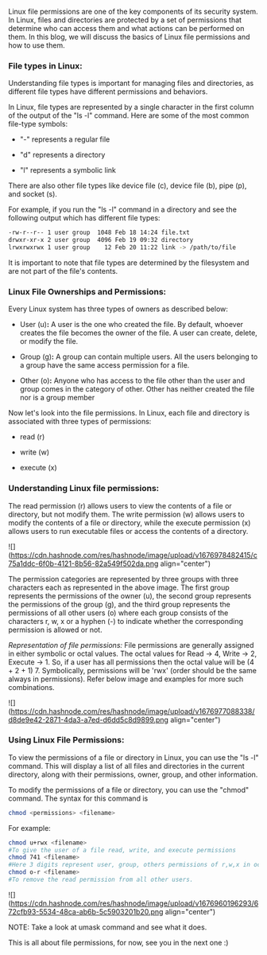 Linux file permissions are one of the key components of its security system. In Linux, files and directories are protected by a set of permissions that determine who can access them and what actions can be performed on them. In this blog, we will discuss the basics of Linux file permissions and how to use them.

### File types in Linux:

Understanding file types is important for managing files and directories, as different file types have different permissions and behaviors.

In Linux, file types are represented by a single character in the first column of the output of the "ls -l" command. Here are some of the most common file-type symbols:

* "-" represents a regular file
    
* "d" represents a directory
    
* "l" represents a symbolic link
    

There are also other file types like device file (c), device file (b), pipe (p), and socket (s).

For example, if you run the "ls -l" command in a directory and see the following output which has different file types:

```bash
-rw-r--r-- 1 user group  1048 Feb 18 14:24 file.txt
drwxr-xr-x 2 user group  4096 Feb 19 09:32 directory
lrwxrwxrwx 1 user group    12 Feb 20 11:22 link -> /path/to/file
```

It is important to note that file types are determined by the filesystem and are not part of the file's contents.

### Linux File Ownerships and Permissions:

Every Linux system has three types of owners as described below:

* User (u)**:** A user is the one who created the file. By default, whoever creates the file becomes the owner of the file. A user can create, delete, or modify the file.
    
* Group (g)**:** A group can contain multiple users. All the users belonging to a group have the same access permission for a file.
    
* Other (o)**:** Anyone who has access to the file other than the user and group comes in the category of other. Other has neither created the file nor is a group member
    

Now let's look into the file permissions. In Linux, each file and directory is associated with three types of permissions:

* read (r)
    
* write (w)
    
* execute (x)
    

### Understanding Linux file permissions:

The read permission (r) allows users to view the contents of a file or directory, but not modify them. The write permission (w) allows users to modify the contents of a file or directory, while the execute permission (x) allows users to run executable files or access the contents of a directory.

![](https://cdn.hashnode.com/res/hashnode/image/upload/v1676978482415/c75a1ddc-6f0b-4121-8b56-82a549f502da.png align="center")

The permission categories are represented by three groups with three characters each as represented in the above image. The first group represents the permissions of the owner (u), the second group represents the permissions of the group (g), and the third group represents the permissions of all other users (o) where each group consists of the characters r, w, x or a hyphen (-) to indicate whether the corresponding permission is allowed or not.

*Representation of file permissions:* File permissions are generally assigned in either symbolic or octal values. The octal values for Read -&gt; 4, Write -&gt; 2, Execute -&gt; 1. So, if a user has all permissions then the octal value will be (4 + 2 + 1) 7. Symbolically, permissions will be 'rwx' (order should be the same always in permissions). Refer below image and examples for more such combinations.

![](https://cdn.hashnode.com/res/hashnode/image/upload/v1676977088338/d8de9e42-2871-4da3-a7ed-d6dd5c8d9899.png align="center")

### Using Linux File Permissions:

To view the permissions of a file or directory in Linux, you can use the "ls -l" command. This will display a list of all files and directories in the current directory, along with their permissions, owner, group, and other information.

To modify the permissions of a file or directory, you can use the "chmod" command. The syntax for this command is

```bash
chmod <permissions> <filename>
```

For example:

```bash
chmod u+rwx <filename>
#To give the user of a file read, write, and execute permissions
chmod 741 <filename>
#Here 3 digits represent user, group, others permissions of r,w,x in octal combination. above used 741 represent 7(4+2+1) -> r,w,x to user, 4(4+0+0) -> r to group and 1(0+0+1) -> x to others. 
chmod o-r <filename>
#To remove the read permission from all other users.
```

![](https://cdn.hashnode.com/res/hashnode/image/upload/v1676960196293/672cfb93-5534-48ca-ab6b-5c5903201b20.png align="center")

NOTE: Take a look at umask command and see what it does.

This is all about file permissions, for now, see you in the next one :)
